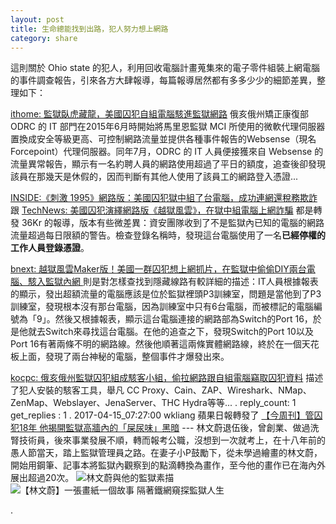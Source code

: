 ```yaml
---
layout: post
title: 生命總能找到出路，犯人努力想上網路
category: share
---
```

這則關於 Ohio state 的犯人，利用回收電腦計畫蒐集來的電子零件組裝上網電腦的事件調查報告，引來各方大肆報導，每篇報導居然都有多多少少的細節差異，整理如下：

[ithome: 監獄臥虎藏龍，美國囚犯自組電腦駭進監獄網路](http://www.ithome.com.tw/news/113424) 俄亥俄州矯正康復部 ODRC 的 IT 部門在2015年6月時開始將馬里恩監獄 MCI 所使用的微軟代理伺服器置換成安全等級更高、可控制網路流量並提供各種事件報告的Websense（現名Forcepoint）代理伺服器。同年7月，ODRC 的 IT 人員便接獲來自 Websense 的流量異常報告，顯示有一名約聘人員的網路使用超過了平日的額度，追查後卻發現該員在那幾天是休假的，因而判斷有其他人使用了該員工的網路登入憑證...

[INSIDE:《刺激 1995》網路版：美國囚犯獄中組了台電腦，成功連網還稅務欺詐](https://www.inside.com.tw/2017/04/13/inmates-built-computers-hidden-in-ceiling-connected-them-to-prison-network) 跟 [TechNews: 美國囚犯演繹網路版《越獄風雲》，在獄中組電腦上網詐騙](https://ccc.technews.tw/2017/04/14/usa-ohio-state-report-of-investigation/) 都是轉發 36Kr 的報導，版本有些微差異：資安團隊收到了不是監獄內已知的電腦的網路流量超過每日限額的警告。檢查登錄名稱時，發現這台電腦使用了一名**已經停權的工作人員登錄憑證**。

[bnext: 越獄風雲Maker版！美國一群囚犯想上網抓片，在監獄中偷偷DIY兩台電腦、駭入監獄內網 ](https://www.bnext.com.tw/index.php/article/44059/online-successful-networking-in-prison-for-tax-fraud) 則是對怎樣查找到隱藏線路有較詳細的描述：IT人員根據報表的顯示，發出超額流量的電腦應該是位於監獄裡頭P3訓練室，問題是當他到了P3訓練室，發現根本沒有那台電腦，因為訓練室中只有6台電腦，而被標記的電腦編號為「9」。然後又根據報表，顯示這台電腦連接的網路部為Switch的Port 16，於是他就去Switch來尋找這台電腦。在他的追查之下，發現Switch的Port 10以及Port 16有著兩條不明的網路線。然後他順著這兩條實體網路線，終於在一個天花板上面，發現了兩台神秘的電腦，整個事件才爆發出來。

[kocpc: 俄亥俄州監獄囚犯組成駭客小組，偷拉網路跟自組電腦竊取囚犯資料](https://www.kocpc.com.tw/archives/142595) 描述了犯人安裝的駭客工具，舉凡 CC Proxy、Cain、ZAP、Wireshark、NMap、ZenMap、Webslayer、JenaServer、THC Hydra等等...
.
reply_count: 1
get_replies : 1
.
2017-04-15_07:27:00 wkliang
蘋果日報轉發了 [【今周刊】管囚犯18年 他揭開監獄高牆內的「屎尿味」黑暗](http://www.appledaily.com.tw/realtimenews/article/new/20170413/1096951/) ---  林文蔚退伍後，曾創業、做過洗腎技術員，後來事業發展不順，轉而報考公職，沒想到一次就考上，在十八年前的愚人節當天，踏上監獄管理員之路。在妻子小P鼓勵下，從未學過繪畫的林文蔚，開始用鋼筆、記事本將監獄內觀察到的點滴轉換為畫作，至今他的畫作已在海內外展出超過20次。
![林文蔚與他的監獄素描](http://pnn.pts.org.tw/main/wp-content/uploads/2013/06/Ewam-2012092401024-1280x907.jpg)
![【林文蔚】一張畫紙一個故事 隔著鐵網窺探監獄人生](http://www.oneday.com.tw/wp-content/uploads/2016/07/MG_9915.jpg)

.
